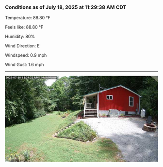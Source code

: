 ### Conditions as of July 18, 2025 at 11:29:38 AM CDT 

Temperature: 88.80 &deg;F

Feels like: 88.80 &deg;F

Humidity: 80%

Wind Direction: E

Windspeed: 0.9 mph

Wind Gust: 1.6 mph

---

<img src="./images/latest.jpeg"/>

